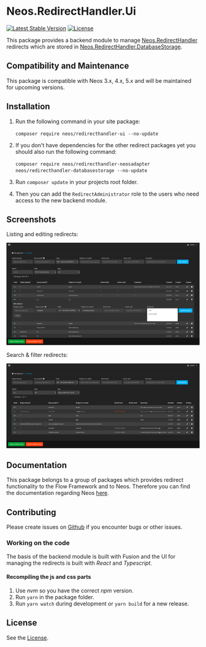 # Neos.RedirectHandler.Ui
[![Latest Stable Version](https://poser.pugx.org/neos/redirecthandler-ui/v/stable)](https://packagist.org/packages/neos/redirecthandler-ui)
[![License](https://poser.pugx.org/neos/redirecthandler-ui/license)](https://packagist.org/packages/neos/redirecthandler-ui)

This package provides a backend module to manage [Neos.RedirectHandler](https://github.com/neos/redirecthandler) redirects which are stored in [Neos.RedirectHandler.DatabaseStorage](https://github.com/neos/redirecthandler-databasestorage).

## Compatibility and Maintenance

This package is compatible with Neos 3.x, 4.x, 5.x and will be maintained for upcoming versions.

## Installation

1. Run the following command in your site package:

    `composer require neos/redirecthandler-ui --no-update`
    
2. If you don't have dependencies for the other redirect packages yet you should also run the following command:

    `composer require neos/redirecthandler-neosadapter neos/redirecthandler-databasestorage --no-update`
    
3. Run `composer update` in your projects root folder.

4. Then you can add the `RedirectAdministrator` role to the users who need access to the new backend module.

## Screenshots

Listing and editing redirects:

![Redirects Module Screenshot](Documentation/edit-redirects.png "Redirects Module Screenshot")

Search & filter redirects:

![Filtering redirects](Documentation/filter-redirects.png "Redirects Module Screenshot with active filter")

## Documentation

This package belongs to a group of packages which provides redirect functionality to the Flow Framework and to Neos.
Therefore you can find the documentation regarding Neos [here](https://neos-redirecthandler-adapter.readthedocs.io/en/latest/). 

## Contributing

Please create issues on [Github](https://github.com/neos/redirecthandler-ui) if you encounter bugs or other issues.

### Working on the code

The basis of the backend module is built with Fusion and the UI for managing the redirects
is built with *React* and *Typescript*.

#### Recompiling the js and css parts

1. Use *nvm* so you have the correct *npm* version.
2. Run `yarn` in the package folder.
3. Run `yarn watch` during development or `yarn build` for a new release.
             
## License

See the [License](LICENSE.txt).
